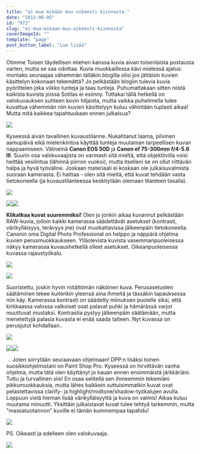 ```yaml
---
title: "ei mua mikään muu oikeesti kiinnosta."
date: "2013-08-05"
id: "972"
slug: "ei-mua-mikaan-muu-oikeesti-kiinnosta"
coverImageId: ""
template: "page"
post_button_label: "Lue lisää"
---
```


Otimme Toisen täydellisen miehen kanssa kuvia aivan toisenlaista postausta varten, mutta se saa odottaa. Kuvia muokkaillessa kävi mielessä ajatus: montako seuraajaa vähemmän tälläkin blogilla olisi jos jättäisin kuvien käsittelyn kokonaan tekemättä? Jo pelkästään blogiin tulevia kuvia pyörittelen joka viikko tunteja ja taas tunteja. Puhumattakaan sitten niistä kaikista kuvista joissa Sotilas ei esiinny. Tottakai tällä hetkellä on valokuvauksen suhteen kovin hiljaista, mutta vaikka puhelimella tulee kuvattua vähemmän niin kuvien käsittelyyn kuluu vähintään tuplasti aikaa! Mutta mitä kaikkea tapahtuukaan ennen julkaisua?

  

[![](images/ennenjalkeen2.png)](http://3.bp.blogspot.com/-3c1YOxb-1x4/Uf-1qMtOcMI/AAAAAAAAGgo/Ek6aQcltJ4k/s1600/ennenjalkeen2.png)

  

Kyseessä aivan tavallinen kuvaustilanne. Nukahtanut laama, pilvinen aamupäivä eikä mielenkiintoa käyttää tunteja muutaman tarpeellisen kuvan nappaamiseen. Välineinä **Canon EOS 50D** ja **Canon ef 75-300mm f/4-5.6 III**. Suurin osa valokuvaajista on varmasti sitä mieltä, että objektiivilla voisi heittää vesilintua (lähinnä piirron vuoksi), mutta itselleni se on ollut riittävän halpa ja hyvä työväline. Joskaan materiaali ei koskaan ole julkaisuvalmista suoraan kamerasta. Ei haittaa - olen sitä mieltä, että kuvat tehdään vasta tietokoneella (ja kuvaustilanteessa keskitytään olemaan tilanteen tasalla).

  

[![](images/dpp1.png)](http://2.bp.blogspot.com/-iq6j5r_gbGg/Uf-0hPeSMTI/AAAAAAAAGgM/ldVGmHF85Go/s1600/dpp1.png)

  

[![](images/dpp2.png)](http://2.bp.blogspot.com/-kDel3Qxefro/Uf-0hzDQeJI/AAAAAAAAGgU/FVR6L__CyvU/s1600/dpp2.png)[![](images/dpp3.png)](http://3.bp.blogspot.com/-F0S4IlwHDv8/Uf-zdf-bCUI/AAAAAAAAGfc/QUwThcdPS-E/s1600/dpp3.png)

  

**Klikatkaa kuvat suuremmiksi!** Olen jo jonkin aikaa kuvannut pelkästään RAW-kuvia, jolloin kaikki kamerassa säädettävät asetukset (kontrasti, värikylläisyys, terävyys jne) ovat muokattavissa jälkeenpäin tietokoneella. Canonin oma Digital Photo Professional on helppo ja näppärä ohjelma kuvien perusmuokkaukseen. Ylläolevista kuvista vasemmanpuoleisessa näkyy kamerassa kuvaushetkellä olleet asetukset. Oikeanpuoleisessa kuvassa rajaustyökalu.

  

[![](images/IMG_1413b.JPG)](http://4.bp.blogspot.com/-SHRAIoRDwM4/Uf-zVV9wa0I/AAAAAAAAGe4/HV9Sy_YWAc0/s1600/IMG_1413b.JPG)

  

[![](images/dpp4.png)](http://4.bp.blogspot.com/-QqI9J2RJAWM/Uf-1R__5OzI/AAAAAAAAGgc/wK0VAH2XRfo/s1600/dpp4.png)

  

Suoristettu, joskin hyvin mitättömän näköinen kuva. Perusasetusten säätäminen tekee kuitenkin yleensä aina ihmeitä ja tässäkin tapauksessa niin käy. Kamerassa kontrasti on säädetty miinuksen puolelle siksi, että kirkkaassa valossa valkoiset osat palavat puhki ja hämärässä varjot muuttuvat mustaksi. Kontrastia pystyy jälkeenpäin säätämään, mutta menetettyjä palasia kuvasta ei enää saada talteen. Nyt kuvassa on perusjutut kohdallaan..

  

[![](images/IMG_1413.JPG)](http://1.bp.blogspot.com/-8jZgT5dDZ4c/Uf-zW7XvFRI/AAAAAAAAGfE/7eGUTtvffog/s1600/IMG_1413.JPG)

  

[![](images/psp1.png)](http://3.bp.blogspot.com/-o7yLrLVH66A/Uf-zgFzSgOI/AAAAAAAAGfs/EEpQ4l6XAD4/s1600/psp1.png)[![](images/psp2.png)](http://1.bp.blogspot.com/-Ov1-NIv4wxA/Uf-ziCleNKI/AAAAAAAAGf0/3bgenOhXOw4/s1600/psp2.png)

  

 .. Joten siirrytään seuraavaan ohjelmaan! DPP:n lisäksi toinen suosikkiohjelmistani on Paint Shop Pro. Kyseessä on hirvittävän vanha ohjelma, mutta tätä olen käyttänyt jo kauan ennen ensimmäistä järkkäriäni. Tuttu ja turvallinen siis! En osaa selitellä sen ihmeemmin tekemiäni pikkumuokkauksia, mutta lähes kaikkein suttuisimmatkin kuvat ovat pelastettavissa clarify- ja highlight/midtone/shadow-työkalujen avulla. Loppuun vielä hieman lisää värikylläisyyttä ja kuva on valmis! Aikaa kuluu muutama minuutti. Yksittäin julkaistavat kuvat tulee tehtyä tarkemmin, mutta "massatuotannon" kuville ei tämän kummempaa tapahdu!

  

[![](images/IMG_1413.png)](http://3.bp.blogspot.com/-6kmKtxWCfpw/Uf-zXktt5tI/AAAAAAAAGfM/ge2upSbEvlA/s1600/IMG_1413.png)

  
PS. Oikeasti ja edelleen olen valokuvaaja.  
  

[![](images/ak.png)](http://3.bp.blogspot.com/-GJX3zAyhJws/Uf_ea8AYBzI/AAAAAAAAGg4/htimvlDs7Lw/s1600/ak.png)
